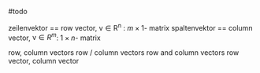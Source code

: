 #todo 


zeilenvektor ==  row vector, $\mathrm{v \in R^n}$ : $m \times 1$- matrix
spaltenvektor == column vector, $\mathrm{v} \in R^m$: $1 \times n$- matrix


row, column vectors
row / column vectors
row and column vectors
row vector, column vector
